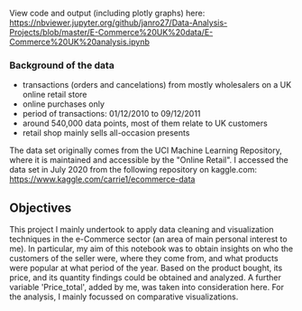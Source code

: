 View code and output (including plotly graphs) here: https://nbviewer.jupyter.org/github/janro27/Data-Analysis-Projects/blob/master/E-Commerce%20UK%20data/E-Commerce%20UK%20analysis.ipynb


### Background of the data

- transactions (orders and cancelations) from mostly wholesalers on a UK online retail store
- online purchases only
- period of transactions: 01/12/2010 to 09/12/2011
- around 540,000 data points, most of them relate to UK customers
- retail shop mainly sells all-occasion presents

The data set originally comes from the UCI Machine Learning Repository, where it is maintained and accessible by the "Online Retail". I accessed the data set in July 2020 from the following repository on kaggle.com: https://www.kaggle.com/carrie1/ecommerce-data


## Objectives

This project I mainly undertook to apply data cleaning and visualization techniques in the e-Commerce sector (an area of main personal interest to me). In particular, my aim of this notebook was to obtain insights on who the customers of the seller were, where they come from, and what products were popular at what period of the year.
Based on the product bought, its price, and its quantity findings could be obtained and analyzed. A further variable 'Price_total', added by me, was taken into consideration here. For the analysis, I mainly focussed on comparative visualizations. 
